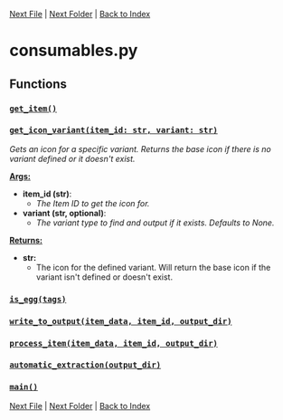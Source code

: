 [Next File](distribution.md) | [Next Folder](article_content/hotbar_slots_content.md) | [Back to Index](../index.md)

# consumables.py

## Functions

### [`get_item()`](https://github.com/Vaileasys/pz-wiki_parser/blob/main/scripts/consumables.py#L9)
### [`get_icon_variant(item_id: str, variant: str)`](https://github.com/Vaileasys/pz-wiki_parser/blob/main/scripts/consumables.py#L18)

_Gets an icon for a specific variant. Returns the base icon if there is no variant defined or it doesn't exist._

<ins>**Args:**</ins>
  - **item_id (str)**:
      - _The Item ID to get the icon for._
  - **variant (str, optional)**:
      - _The variant type to find and output if it exists. Defaults to None._

<ins>**Returns:**</ins>
  - **str:**
      - The icon for the defined variant. Will return the base icon if the variant isn't defined or doesn't exist.

### [`is_egg(tags)`](https://github.com/Vaileasys/pz-wiki_parser/blob/main/scripts/consumables.py#L52)
### [`write_to_output(item_data, item_id, output_dir)`](https://github.com/Vaileasys/pz-wiki_parser/blob/main/scripts/consumables.py#L62)
### [`process_item(item_data, item_id, output_dir)`](https://github.com/Vaileasys/pz-wiki_parser/blob/main/scripts/consumables.py#L100)
### [`automatic_extraction(output_dir)`](https://github.com/Vaileasys/pz-wiki_parser/blob/main/scripts/consumables.py#L104)
### [`main()`](https://github.com/Vaileasys/pz-wiki_parser/blob/main/scripts/consumables.py#L113)


[Next File](distribution.md) | [Next Folder](article_content/hotbar_slots_content.md) | [Back to Index](../index.md)
